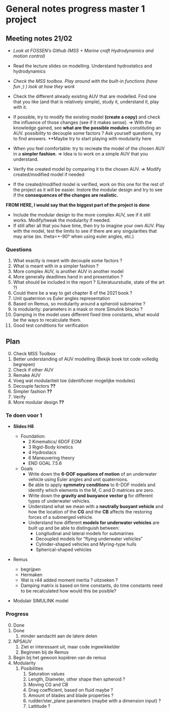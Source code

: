 # General notes progress master 1 project

## Meeting notes 21/02

* *Look at FOSSEN’s Github (MSS + Marine craft Hydrodynamics and motion control)*
* Read the lecture slides on modelling. Understand hydrostatics and hydrodynamics
* *Check the MSS toolbox. Play around with the built-in functions (have fun ;) ) look at how they work*
* Check the different already existing AUV that are modelled. Find one that you like (and that is relatively simple), study it, understand it, play with it.

* If possible, try to modify the existing model **(create a copy)** and check the influence of those changes (see if it makes sense).
⇒ With the knowledge gained, see **what are the possible modules** constituting an AUV. possibility to decouple some factors ? Ask yourself questions, try to find answers.
**Maybe try to start playing with modularity here
* When you feel comfortable: try to recreate the model of the chosen AUV in a **simpler fashion**.
⇒ Idea is to work on a simple AUV that you understand.
* Verify the created model by comparing it to the chosen AUV. 
⇒ Modify created/modified model if needed
* If the created/modified model is verified, work on this one for the rest of the project as it will be easier. Instore the modular design and try to see if the **consequences of the changes are realistic.**

**FROM HERE, I would say that the biggest part of the project is done**

* Include the modular design to the more complex AUV, see if it still works. Modify/tweak the modularity if needed.
* If still after all that you have time, then try to imagine your own AUV. Play with the model, test the limits to see if there are any singularities that may arise (ex. theta=+-90° when using euler angles, etc.) 


### Questions

1. What exactly is meant with decouple some factors ? 
2. What is meant with in a simpler fashion ?
3. More complex AUV, is another AUV in another model
4. More generally deadlines hand in and presentation ? 
5. What should be included in the report ? (Literatuurstudie, state of the art ?)
6. Could there be a way to get chapter 8 of the 2021 book ?
7. Unit quaternion vs Euler angles representation
8. Based on Remus, so modularity around a spheroid submarine ? 
9. Is modularity: parameters in a mask or more Simulink blocks ? 
10. Damping in the model uses different fixed time constants, what would be the ways to recalculate them. 
11. Good test conditions for verification


## Plan


0. Check MSS Toolbox
1. Better understanding of AUV modelling (Bekijk boek tot code volledig begrepen)
2. Check if other AUV 
3. Remake AUV 
4. Voeg wat modulariteit toe (identificeer mogelijke modules) 
5. Decouple factors **??** 
6. Simpler fashion **??** 
7. Verify 
8.  More modular design **??**

### Te doen voor 1

*  **Slides H8** 
   *  Foundation:
       * 2 Kinematics/ 6DOF EOM
       * 3 Rigid-Body kinetics
       * 4 Hydrostacs
       * 6 Maneuvering theory
       * END GOAL 7.5.6
     * Goals
       * Write down the **6-DOF equations of motion** of an underwater vehicle using Euler angles and unit quaternions.
       * Be able to apply **symmetry conditions** to 6-DOF models and identify which elements in the M, C and D matrices are zero.
       * Write down the **gravity and buoyance vector g** for different types of underwater vehicles.
       * Understand what we mean with a **neutrally buoyant vehicle** and how the location of the **CG** and the **CB** affects the restoring forces of a submerged vehicle.
       * Understand how different **models for underwater vehicles** are built up and be able to distinguish between:
         * Longitudinal and lateral models for submarines
         * Decoupled models for “flying underwater vehicles”
         * Cylinder-shaped vehicles and Myring-type hulls
         * Spherical-shaped vehicles


* Remus
    * begrijpen
    * Hermaken
    * Wat is r44 added moment inertia ? uitzoeken ?
    * Damping matrix is based on time constants, do time constants need to be recalculated how would this be posible?
* Modulair SIMULINK model

### Progress

0. Done
1. Done
   1. minder aandacht aan de latere delen
2. NPSAUV
   1. Ziet er interessant uit, maar code ingewikkelder
   2. Beginnen bij de Remus
3. Begin bij het gewoon kopiëren van de remus 
4. Modularity
   1. Posibilities
      1. Saturation values
      2. Length, Diameter, other shape then spheroid ? 
      3. Moving CG and CB
      4. Drag coefficient, based on fluid maybe ? 
      5. Amount of blades and blade properties ? 
      6. rudder/ster_plane parameters (maybe with a dimension input) ?
      7. Lattitude ? 




